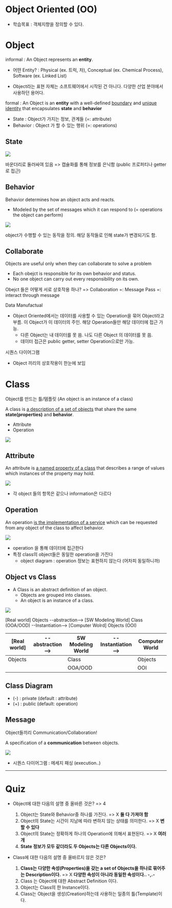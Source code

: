 Object Oriented (OO)
=====

- 학습목표 : 객체지향을 정의할 수 있다.



# Object

informal : An Object represents an **entity**.

- 어떤 Entity? : Physical (ex. 트럭, 차), Conceptual (ex. Chemical Process), Software (ex. Linked List)

- Object라는 표현 자체는 소프트웨어에서 시작된 건 아니다. 다양한 산업 분야에서 사용하던 용어다. 

formal : An Object is an **entity** with a well-defined <u>boundary</u> and <u>unique identity</u> that encapsulates **state** and **behavior**

- State : Object가 가지는 정보, 관계들 (=: attribute)
- Behavior : Object 가 할 수 있는 행위 (=: operations)

## State

![](./images/01_01_object_state.png)

바운더리로 둘러싸여 있음 => 캡슐화를 통해 정보를 은닉함 (public 프로퍼티나 getter로 접근)



## Behavior

Behavior determines how an object acts and reacts.

- Modeled by the set of messages which it can respond to (= operations the object can perform)

![](./images/01_02_object_behavior.png)

object가 수행할 수 있는 동작을 정의. 해당 동작들로 인해 state가 변경되기도 함.



## Collaborate

Objects are useful only when they can collaborate to solve a problem

- Each obejct is responsible for its own behavior and status.
- No one object can carry out every responsibility on its own.

Obejct 들은 어떻게 서로 상호작용 하나? => Collaboration =: Message Pass =: interact through message

Data Manufactual

- Object Oriented에서는 데이터를 사용할 수 있는 Operation을 묶어 Object라고 부름. 이 Object가 이 데이터의 주인. 해당 Operation들만 해당 데이터에 접근 가능.
  - 다른 Object는 내 데이터를 못 씀. 나도 다른 Object 의 데이터를 못 씀. 
  - 데이터 접근은 public getter, setter Operation으로만 가능.

시퀀스 다이어그램

- Object 끼리의 상호작용이 한눈에 보임



# Class

Object를 만드는 틀/템플릿 (An object is an instance of a class)

A class is <u>a description of a set of objects</u> that share the same **state(properties)** and **behavior**.

- Attribute
- Operation

![](./images/01_03_class.png)

## Attribute

An attribute is <u>a named property of a class</u> that describes a range of values which instances of the property may hold.

![](./images/01_04_class_attribute.png)

- 각 object 들의 항목은 같으나 information은 다르다

## Operation

An operation <u>is the implementation of a service</u> which can be requested from any object of the class to affect behavior.

![](./images/01_05_class_operation.png)

- operation 을 통해 데이터에 접근한다
- 특정 class의 object들은 동일한 operation을 가진다
  - object diagram : operation 정보는 표현하지 않는다 (어차피 동일하니까)

## Object vs Class

- A Class is an abstract definition of an object.
  - Objects are grouped into classes.
  - An object is an instance of a class.

![](./images/01_06_class_vs_object.png)

[Real world] Objects --abstraction--> [SW Modeling World] Class (OOA/OOD) --Instantiation--> [Computer Wolrd] Objects (OOI)

| [Real world] | --abstraction--> | SW Modeling World | --Instantiation--> | Computer World |
| ------------ | ---------------- | ----------------- | ------------------ | -------------- |
| Objects      |                  | Class             |                    | Objects        |
|              |                  | OOA/OOD           |                    | OOI            |

## Class Diagram

- (-) : private (default : attribute)
- (+) : public (default: operation)

## Message

Object들끼리 Communication/Collaboration!

A specification of a **communication** between objects.

![](./images/01_07_class_object_message.png)

- 시퀀스 다이어그램 : 메세지 패싱 (execution..)



----

# Quiz

- Object에 대한 다음의 설명 중 올바른 것은? => 4
  1) Object는 State와 Behavior중 하나를 가진다. => X **둘 다 가져야 함** 
  2) Object의 State는 시간이 지남에 따라 변하지 않는 상태를 의미한다. => X **변할 수 있다**
  3) Object의 State는 정확하게 하나의 Operation에 의해서 표현된다. => X **여러개**
  4) **State 정보가 모두 같더라도 두 Objects는 다른 Objects이다.** 

- Class에 대한 다음의 설명 중 올바르지 않은 것은?
  1. **Class는 다양한 속성(Properties)을 갖는 a set of Objects을 하나로 묶어주는 Description이다.** => X **다양한 속성이 아니라 동일한 속성이다.. -,.-**
  2. Class 는 Object에 대한 Abstract Definition 이다.
  3. Object는 Class의 한 Instance이다. 
  4. Class는 Object을 생성(Creation)하는데 사용하는 일종의 틀(Template)이다. 

